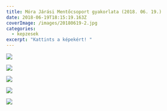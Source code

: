 ```yaml
---
title: Móra Járási Mentőcsoport gyakorlata (2018. 06. 19.)
date: 2018-06-19T18:15:19.163Z
coverImage: /images/20180619-2.jpg
categories:
  - kepzesek
excerpt: "Kattints a képekért! "
---
```

![](/images/20180619-1.jpg)

![](/images/20180619-3.jpg)

![](/images/20180619-4.jpg)

![](/images/20180619-5.jpg)

![](/images/20180619-6.jpg)